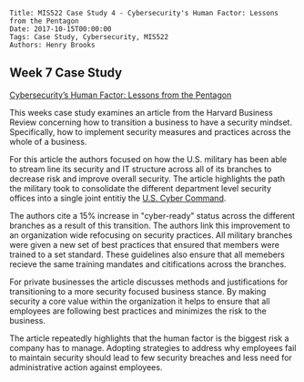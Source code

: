     Title: MIS522 Case Study 4 - Cybersecurity's Human Factor: Lessons from the Pentagon
    Date: 2017-10-15T00:00:00
    Tags: Case Study, Cybersecurity, MIS522
    Authors: Henry Brooks

Week 7 Case Study
---

[Cybersecurity’s Human Factor: Lessons from the Pentagon](https://hbr.org/2015/09/cybersecuritys-human-factor-lessons-from-the-pentagon)

This weeks case study examines an article from the Harvard Business Review concerning how to transition a business to have a security mindset. Specifically, how to implement security measures and practices across the whole of a business.

<!-- more -->

For this article the authors focused on how the U.S. military has been able to stream line its security and IT structure across all of its branches to decrease risk and improve overall security. The article highlights the path the military took to consolidate the different department level security offices into a single joint entitiy the [U.S. Cyber Command](https://en.wikipedia.org/wiki/United_States_Cyber_Command).

The authors cite a 15% increase in "cyber-ready" status across the different branches as a result of this transition. The authors link this improvement to an organization wide refocusing on security practices. All military branches were given a new set of best practices that ensured that members were trained to a set standard. These guidelines also ensure that all memebers recieve the same training mandates and citifications across the branches.

For private businesses the article discusses methods and justifications for transitioning to a more security focused business stance. By making security a core value within the organization it helps to ensure that all employees are following best practices and minimizes the risk to the business.

The article repeatedly highlights that the human factor is the biggest risk a company has to manage. Adopting strategies to address why employees fail to maintain security should lead to few security breaches and less need for administrative action against employees.